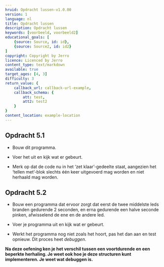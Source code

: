 ```yaml
---
hruid: Opdracht lussen-v1.0.00
version: 1
language: nl
title: Opdracht lussen
description: Opdracht lussen
keywords: [voorbeeld, voorbeeld2]
educational_goals: [
    {source: Source, id: id}, 
    {source: Source2, id: id2}
]
copyright: Copyright by Jerro
licence: Licenced by Jerro
content_type: text/markdown
available: true
target_ages: [4, 3]
difficulty: 3
return_value: {
    callback_url: callback-url-example,
    callback_schema: {
        att: test,
        att2: test2
    }
}
content_location: example-location
---
```


## Opdracht 5.1

* Bouw dit programma.

* Voer het uit en kijk wat er gebeurt.

* Merk op dat de code nu in het ‘zet klaar’-gedeelte staat, aangezien het ‘tellen met’-blok slechts één keer uitgevoerd mag worden en niet herhaald mag worden. 


## Opdracht 5.2

* Bouw een programma dat ervoor zorgt dat eerst de twee middelste leds branden gedurende 2 seconden, en erna gedurende een halve seconde pinken, afwisselend de ene en de andere led.

* Voer je programma uit en kijk wat er gebeurt. 

* Werkt het programma nog niet zoals het hoort, pas het dan aan en test opnieuw. Dit proces heet *debuggen*.

**Na deze oefening ken je het verschil tussen een voortdurende en een beperkte herhaling. Je weet ook hoe je deze structuren kunt implementeren. Je weet wat debuggen is.**
